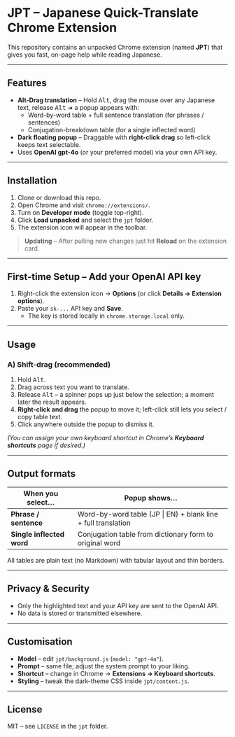 # JPT – Japanese Quick-Translate Chrome Extension

This repository contains an unpacked Chrome extension (named **JPT**) that gives you fast, on-page help while reading Japanese.

---

## Features

* **Alt-Drag translation** – Hold <kbd>Alt</kbd>, drag the mouse over any Japanese text, release <kbd>Alt</kbd> ➜ a popup appears with:
  * Word-by-word table + full sentence translation (for phrases / sentences)
  * Conjugation-breakdown table (for a single inflected word)
* **Dark floating popup** – Draggable with **right-click drag** so left-click keeps text selectable.
* Uses **OpenAI gpt-4o** (or your preferred model) via your own API key.

---

## Installation

1. Clone or download this repo.
2. Open Chrome and visit `chrome://extensions/`.
3. Turn on **Developer mode** (toggle top-right).
4. Click **Load unpacked** and select the `jpt` folder.
5. The extension icon will appear in the toolbar.

> **Updating** – After pulling new changes just hit **Reload** on the extension card.

---

## First-time Setup – Add your OpenAI API key

1. Right-click the extension icon → **Options** (or click **Details → Extension options**).
2. Paste your `sk-...` API key and **Save**.
   * The key is stored locally in `chrome.storage.local` only.

---

## Usage

### A) Shift-drag (recommended)

1. Hold <kbd>Alt</kbd>.
2. Drag across text you want to translate.
3. Release <kbd>Alt</kbd> – a spinner pops up just below the selection; a moment later the result appears.
4. **Right-click and drag** the popup to move it; left-click still lets you select / copy table text.
5. Click anywhere outside the popup to dismiss it.

*(You can assign your own keyboard shortcut in Chrome’s **Keyboard shortcuts** page if desired.)*

---

## Output formats

| When you select… | Popup shows… |
| --- | --- |
| **Phrase / sentence** | Word-by-word table (JP \| EN) + blank line + full translation |
| **Single inflected word** | Conjugation table from dictionary form to original word |

All tables are plain text (no Markdown) with tabular layout and thin borders.

---

## Privacy & Security

* Only the highlighted text and your API key are sent to the OpenAI API.
* No data is stored or transmitted elsewhere.

---

## Customisation

* **Model** – edit `jpt/background.js` (`model: "gpt-4o"`).
* **Prompt** – same file; adjust the system prompt to your liking.
* **Shortcut** – change in Chrome → **Extensions → Keyboard shortcuts**.
* **Styling** – tweak the dark-theme CSS inside `jpt/content.js`.

---

## License

MIT – see `LICENSE` in the `jpt` folder.